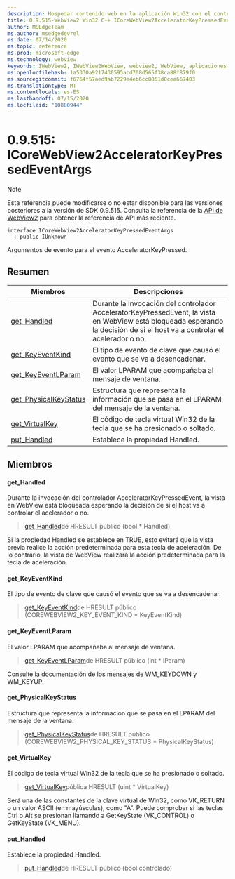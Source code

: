```yaml
---
description: Hospedar contenido web en la aplicación Win32 con el control Microsoft Edge WebView2
title: 0.9.515-WebView2 Win32 C++ ICoreWebView2AcceleratorKeyPressedEventArgs
author: MSEdgeTeam
ms.author: msedgedevrel
ms.date: 07/14/2020
ms.topic: reference
ms.prod: microsoft-edge
ms.technology: webview
keywords: IWebView2, IWebView2WebView, webview2, WebView, aplicaciones Win32, Win32, Edge, ICoreWebView2, ICoreWebView2Controller, control de explorador, HTML Edge
ms.openlocfilehash: 1a5330a9217430595acd708d565f38ca88f879f0
ms.sourcegitcommit: f6764f57aed9ab7229e4eb6cc8851d0cea667403
ms.translationtype: MT
ms.contentlocale: es-ES
ms.lasthandoff: 07/15/2020
ms.locfileid: "10880944"
---
```

# 0.9.515: ICoreWebView2AcceleratorKeyPressedEventArgs 

> [!NOTE]
> Esta referencia puede modificarse o no estar disponible para las versiones posteriores a la versión de SDK 0.9.515. Consulta la referencia de la [API de WebView2](../../../webview2-api-reference.md) para obtener la referencia de API más reciente.

```
interface ICoreWebView2AcceleratorKeyPressedEventArgs
  : public IUnknown
```

Argumentos de evento para el evento AcceleratorKeyPressed.

## Resumen

 Miembros                        | Descripciones
--------------------------------|---------------------------------------------
[get_Handled](#get_handled) | Durante la invocación del controlador AcceleratorKeyPressedEvent, la vista en WebView está bloqueada esperando la decisión de si el host va a controlar el acelerador o no.
[get_KeyEventKind](#get_keyeventkind) | El tipo de evento de clave que causó el evento que se va a desencadenar.
[get_KeyEventLParam](#get_keyeventlparam) | El valor LPARAM que acompañaba al mensaje de ventana.
[get_PhysicalKeyStatus](#get_physicalkeystatus) | Estructura que representa la información que se pasa en el LPARAM del mensaje de la ventana.
[get_VirtualKey](#get_virtualkey) | El código de tecla virtual Win32 de la tecla que se ha presionado o soltado.
[put_Handled](#put_handled) | Establece la propiedad Handled.

## Miembros

#### get_Handled 

Durante la invocación del controlador AcceleratorKeyPressedEvent, la vista en WebView está bloqueada esperando la decisión de si el host va a controlar el acelerador o no.

> [get_Handled](#get_handled)de HRESULT público (bool * Handled)

Si la propiedad Handled se establece en TRUE, esto evitará que la vista previa realice la acción predeterminada para esta tecla de aceleración. De lo contrario, la vista de WebView realizará la acción predeterminada para la tecla de aceleración.

#### get_KeyEventKind 

El tipo de evento de clave que causó el evento que se va a desencadenar.

> [get_KeyEventKind](#get_keyeventkind)de HRESULT público (COREWEBVIEW2_KEY_EVENT_KIND * KeyEventKind)

#### get_KeyEventLParam 

El valor LPARAM que acompañaba al mensaje de ventana.

> [get_KeyEventLParam](#get_keyeventlparam)de HRESULT público (int * lParam)

Consulte la documentación de los mensajes de WM_KEYDOWN y WM_KEYUP.

#### get_PhysicalKeyStatus 

Estructura que representa la información que se pasa en el LPARAM del mensaje de la ventana.

> [get_PhysicalKeyStatus](#get_physicalkeystatus)de HRESULT público (COREWEBVIEW2_PHYSICAL_KEY_STATUS * PhysicalKeyStatus)

#### get_VirtualKey 

El código de tecla virtual Win32 de la tecla que se ha presionado o soltado.

> [get_VirtualKey](#get_virtualkey)pública HRESULT (uint * VirtualKey)

Será una de las constantes de la clave virtual de Win32, como VK_RETURN o un valor ASCII (en mayúsculas), como "A". Puede comprobar si las teclas Ctrl o Alt se presionan llamando a GetKeyState (VK_CONTROL) o GetKeyState (VK_MENU).

#### put_Handled 

Establece la propiedad Handled.

> [put_Handled](#put_handled)de HRESULT público (bool controlado)

